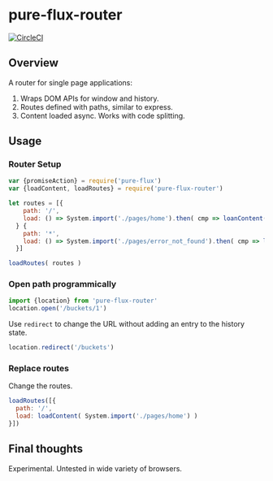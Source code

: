 # pure-flux-router

[![CircleCI](https://circleci.com/gh/PureFlux/pure-flux-router.svg?style=svg)](https://circleci.com/gh/WebsiteHQ/pure-flux-router)

## Overview

A router for single page applications:

1. Wraps DOM APIs for window and history.
2. Routes defined with paths, similar to express.
3. Content loaded async. Works with code splitting.

## Usage

### Router Setup

```js
var {promiseAction} = require('pure-flux')
var {loadContent, loadRoutes} = require('pure-flux-router')

let routes = [{
    path: '/',
    load: () => System.import('./pages/home').then( cmp => loanContent(cmp) )
  } {
    path: '*',
    load: () => System.import('./pages/error_not_found').then( cmp => loanContent(cmp) )
  }]

loadRoutes( routes )
```

### Open path programmically

```js
import {location} from 'pure-flux-router'
location.open('/buckets/1')
```
Use `redirect` to change the URL without adding an entry to the history state.
```js
location.redirect('/buckets')
```

### Replace routes

Change the routes.

```js
loadRoutes([{
  path: '/',
  load: loadContent( System.import('./pages/home') )
}])
```

## Final thoughts

Experimental. Untested in wide variety of browsers.

